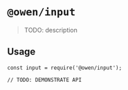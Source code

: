 # `@owen/input`

> TODO: description

## Usage

```
const input = require('@owen/input');

// TODO: DEMONSTRATE API
```

